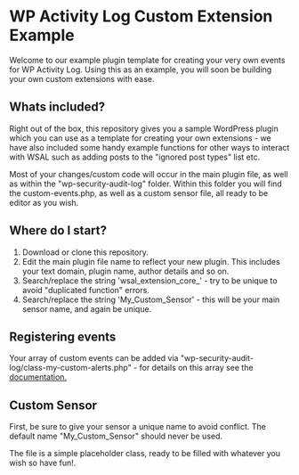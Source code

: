 # WP Activity Log Custom Extension Example

Welcome to our example plugin template for creating your very own events for WP Activity Log. Using this as an example, you will soon be building your own custom extensions with ease.

## Whats included?

Right out of the box, this repository gives you a sample WordPress plugin which you can use as a template for creating your own extensions - we have also included some handy example functions for other ways to interact with WSAL such as adding posts to the "ignored post types" list etc.

Most of your changes/custom code will occur in the main plugin file, as well as within the "wp-security-audit-log" folder. Within this folder you will find the custom-events.php, as well as a custom sensor file, all ready to be editor as you wish.

## Where do I start?

 1. Download or clone this repository.
 2. Edit the main plugin file name to reflect your new plugin. This includes your text domain, plugin name, author details and so on.
 3. Search/replace the string 'wsal_extension_core_' - try to be unique to avoid "duplicated function" errors.
 4. Search/replace the string 'My_Custom_Sensor' - this will be your main sensor name, and again be unique.

## Registering events

Your array of custom events can be added via "wp-security-audit-log/class-my-custom-alerts.php" - for details on this array see the [documentation.](https://wpactivitylog.com/support/kb/create-custom-events-wordpress-activity-log/)

## Custom Sensor

First, be sure to give your sensor a unique name to avoid conflict. The default name "My_Custom_Sensor" should never be used.

The file is a simple placeholder class, ready to be filled with whatever you wish so have fun!.
